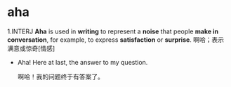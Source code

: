 # aha

1.INTERJ **Aha** is used in **writing** to represent a **noise** that people **make in conversation**, for example, to express **satisfaction** or **surprise**. 啊哈；表示满意或惊奇[情感]

- Aha! Here at last, the answer to my question.

  啊哈！我的问题终于有答案了。